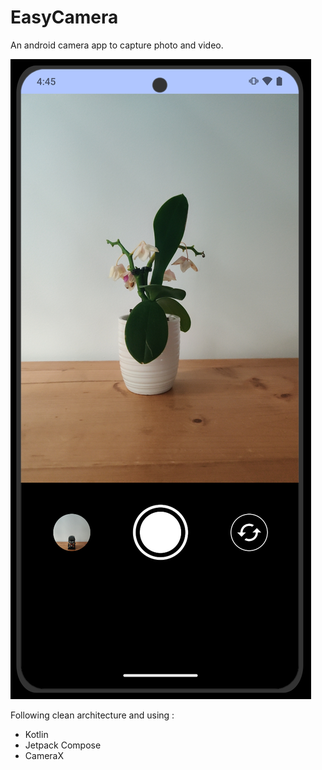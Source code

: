 # EasyCamera
An android camera app to capture photo and video.

![alt text](https://github.com/mrxx0/easycamera/blob/main/data/mockup_easycamera.jpg?raw=true)

Following clean architecture and using :

- Kotlin
- Jetpack Compose
- CameraX
